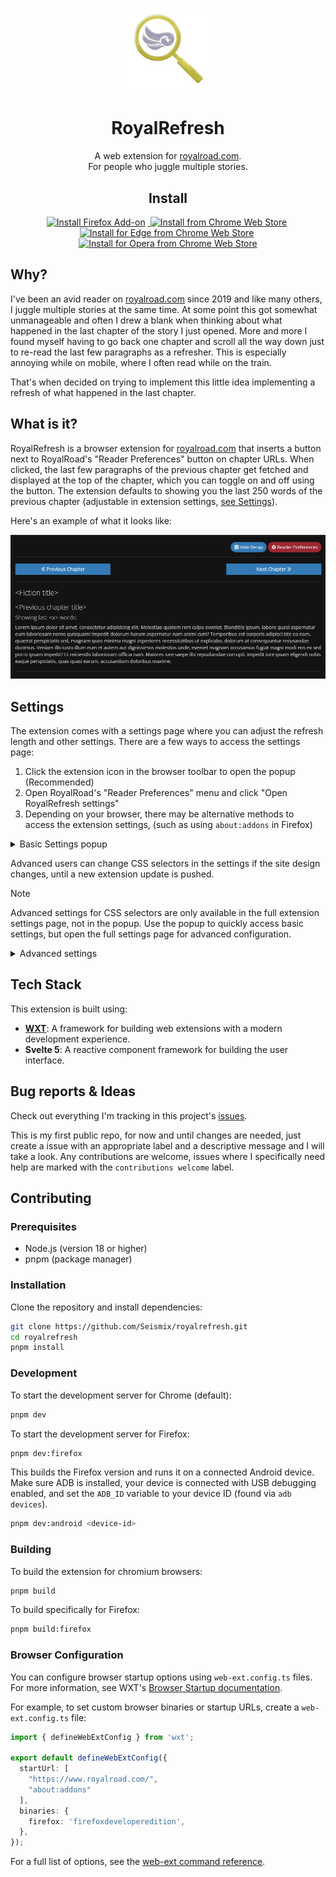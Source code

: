 <h1 align="center">
  <img src="public/icons/royalroad_128.png" alt="RoyalRefresh Logo" width="128" height="128">
</h1>

<h1 align="center">RoyalRefresh</h1>

<p align="center">A web extension for <a href="https://royalroad.com">royalroad.com</a>.<br>For people who juggle multiple stories.</p>

<h2 align="center">Install</h2>
<p align="center">
    <a href="https://addons.mozilla.org/en-US/firefox/addon/royalrefresh">
        <img src="https://img.shields.io/badge/Firefox-royalrefresh-orange?logo=firefoxbrowser&style=flat-square" alt="Install Firefox Add-on" style="margin-right: 4px;">
    </a>
    <a href="https://chromewebstore.google.com/detail/royalrefresh/dfedgngibbhkdhcengnfhdolgcogmijc">
        <img src="https://img.shields.io/badge/Chrome-royalrefresh-blue?logo=googlechrome&style=flat-square" alt="Install from Chrome Web Store" style="margin-right: 4px;">
    </a>
    <a href="https://chromewebstore.google.com/detail/royalrefresh/dfedgngibbhkdhcengnfhdolgcogmijc">
        <img src="https://img.shields.io/badge/Edge-royalrefresh-green?&style=flat-square" alt="Install for Edge from Chrome Web Store" style="margin-right: 4px;">
    </a>
    <a href="https://chromewebstore.google.com/detail/royalrefresh/dfedgngibbhkdhcengnfhdolgcogmijc">
        <img src="https://img.shields.io/badge/Opera-royalrefresh-red?logo=opera&style=flat-square" alt="Install for Opera from Chrome Web Store">
    </a>
</p>

## Why?

I've been an avid reader on [royalroad.com](https://royalroad.com) since 2019 and like many others, I juggle
multiple stories at the same time. At some point this got somewhat unmanageable and often I drew a blank when thinking
about what happened in the last chapter of the story I just opened. More and more I found myself having to go back one
chapter and scroll all the way down just to re-read the last few paragraphs as a refresher. This is especially annoying
while on mobile, where I often read while on the train.

That's when decided on trying to implement this little idea implementing a refresh of what happened in the last chapter.

## What is it?

RoyalRefresh is a browser extension for [royalroad.com](https://royalroad.com) that inserts a button next to RoyalRoad's
"Reader Preferences" button on chapter URLs. When clicked, the last few paragraphs of the previous chapter get fetched
and displayed at the top of the chapter, which you can toggle on and off using the button. The extension defaults to
showing you the last 250 words of the previous chapter (adjustable in extension settings, [see Settings](#settings)).

Here's an example of what it looks like:

![Refresh example](docs/recap_example.png)

## Settings

The extension comes with a settings page where you can adjust the refresh length and other settings.
There are a few ways to access the settings page:

1. Click the extension icon in the browser toolbar to open the popup (Recommended)
1. Open RoyalRoad's "Reader Preferences" menu and click "Open RoyalRefresh settings"
1. Depending on your browser, there may be alternative methods to access the extension settings,
(such as using `about:addons` in Firefox)

<details>
  <summary>Basic Settings popup</summary>
  
  ![Settings page](docs/basic_settings.png)
  
</details>  

Advanced users can change CSS selectors in the settings if the site design changes, until a new extension update is pushed.

> [!NOTE]
> Advanced settings for CSS selectors are only available in the full extension settings page, not in the popup. Use the
> popup to quickly access basic settings, but open the full settings page for advanced configuration.

<details>
  <summary>Advanced settings</summary>
  
  ![Advanced settings](docs/advanced_settings.png)
  
</details>

## Tech Stack

This extension is built using:

- **[WXT](https://wxt.dev/)**: A framework for building web extensions with a modern development experience.
- **Svelte 5**: A reactive component framework for building the user interface.

## Bug reports & Ideas

Check out everything I'm tracking in this project's [issues](https://github.com/Seismix/royalrefresh/issues/).

This is my first public repo, for now and until changes are needed, just create a issue with an appropriate label and a
descriptive message and I will take a look. Any contributions are welcome, issues where I specifically need help are
marked with the `contributions welcome` label.

## Contributing

### Prerequisites

- Node.js (version 18 or higher)
- pnpm (package manager)

### Installation

Clone the repository and install dependencies:

```bash
git clone https://github.com/Seismix/royalrefresh.git
cd royalrefresh
pnpm install
```

### Development

To start the development server for Chrome (default):

```bash
pnpm dev
```

To start the development server for Firefox:

```bash
pnpm dev:firefox
```

This builds the Firefox version and runs it on a connected Android device. Make sure ADB is installed, your device is
connected with USB debugging enabled, and set the `ADB_ID` variable to your device ID (found via `adb devices`).

```bash
pnpm dev:android <device-id>
```

### Building

To build the extension for chromium browsers:

```bash
pnpm build
```

To build specifically for Firefox:

```bash
pnpm build:firefox
```

### Browser Configuration

You can configure browser startup options using `web-ext.config.ts` files. For more information, see WXT's
[Browser Startup documentation](https://wxt.dev/guide/essentials/config/browser-startup.html).

For example, to set custom browser binaries or startup URLs, create a `web-ext.config.ts` file:

```typescript
import { defineWebExtConfig } from 'wxt';

export default defineWebExtConfig({
  startUrl: [
    "https://www.royalroad.com/",
    "about:addons"
  ],
  binaries: {
    firefox: 'firefoxdeveloperedition',
  },
});
```

For a full list of options, see the [web-ext command reference](https://extensionworkshop.com/documentation/develop/web-ext-command-reference/).
